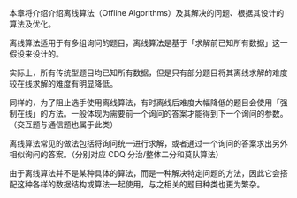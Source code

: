 本章将介绍介绍离线算法（Offline Algorithms）及其解决的问题、根据其设计的算法及优化。

离线算法适用于有多组询问的题目，离线算法是基于「求解前已知所有数据」这一假设来设计的。

实际上，所有传统型题目均已知所有数据，但是只有部分题目将其离线求解的难度较在线求解的难度有明显降低。

同样的，为了阻止选手使用离线算法，有时离线后难度大幅降低的题目会使用「强制在线」的方法。一般体现为需要前一个询问的答案才能得到下一个询问的参数。（交互题与通信题也属于此类）

离线算法常见的做法包括将询问统一进行求解，或者通过一个询问的答案求出另外相似询问的答案。（分别对应 CDQ 分治/整体二分和莫队算法）

由于离线算法并不是某种具体的算法，而是一种解决特定问题的方法，因此它会搭配这种各样的数据结构或算法一起使用，与之相关的题目种类也更为繁杂。
